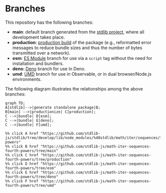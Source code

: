 <!--

@license Apache-2.0

Copyright (c) 2022 The Stdlib Authors.

Licensed under the Apache License, Version 2.0 (the "License");
you may not use this file except in compliance with the License.
You may obtain a copy of the License at

    http://www.apache.org/licenses/LICENSE-2.0

Unless required by applicable law or agreed to in writing, software
distributed under the License is distributed on an "AS IS" BASIS,
WITHOUT WARRANTIES OR CONDITIONS OF ANY KIND, either express or implied.
See the License for the specific language governing permissions and
limitations under the License.

-->

# Branches

This repository has the following branches:

-   **main**: default branch generated from the [stdlib project][stdlib-url], where all development takes place.
-   **production**: [production build][production-url] of the package (e.g., reformatted error messages to reduce bundle sizes and thus the number of bytes transmitted over a network).
-   **esm**: [ES Module][esm-url] branch for use via a `script` tag without the need for installation and bundlers.
-   **deno**: [Deno][deno-url] branch for use in Deno.
-   **umd**: [UMD][umd-url] branch for use in Observable, or in dual browser/Node.js environments.

The following diagram illustrates the relationships among the above branches:

```mermaid
graph TD;
A[stdlib]-->|generate standalone package|B;
B[main] -->|productionize| C[production];
C -->|bundle| D[esm];
C -->|bundle| E[deno];
C -->|bundle| F[umd];

%% click A href "https://github.com/stdlib-js/stdlib/tree/develop/lib/node_modules/%40stdlib/math/iter/sequences/fourth-powers"
%% click B href "https://github.com/stdlib-js/math-iter-sequences-fourth-powers/tree/main"
%% click C href "https://github.com/stdlib-js/math-iter-sequences-fourth-powers/tree/production"
%% click D href "https://github.com/stdlib-js/math-iter-sequences-fourth-powers/tree/esm"
%% click E href "https://github.com/stdlib-js/math-iter-sequences-fourth-powers/tree/deno"
%% click F href "https://github.com/stdlib-js/math-iter-sequences-fourth-powers/tree/umd"
```

[stdlib-url]: https://github.com/stdlib-js/stdlib/tree/develop/lib/node_modules/%40stdlib/math/iter/sequences/fourth-powers
[production-url]: https://github.com/stdlib-js/math-iter-sequences-fourth-powers/tree/production
[deno-url]: https://github.com/stdlib-js/math-iter-sequences-fourth-powers/tree/deno
[umd-url]: https://github.com/stdlib-js/math-iter-sequences-fourth-powers/tree/umd
[esm-url]: https://github.com/stdlib-js/math-iter-sequences-fourth-powers/tree/esm